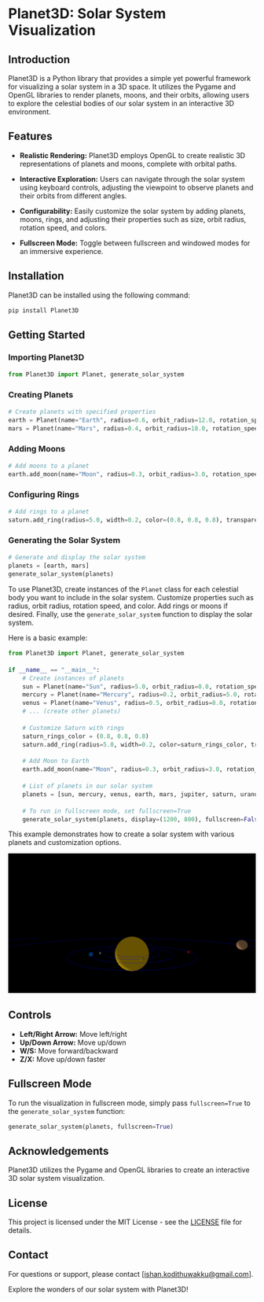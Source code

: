 # Planet3D: Solar System Visualization

## Introduction

Planet3D is a Python library that provides a simple yet powerful framework for visualizing a solar system in a 3D space. It utilizes the Pygame and OpenGL libraries to render planets, moons, and their orbits, allowing users to explore the celestial bodies of our solar system in an interactive 3D environment.

## Features

- **Realistic Rendering:** Planet3D employs OpenGL to create realistic 3D representations of planets and moons, complete with orbital paths.

- **Interactive Exploration:** Users can navigate through the solar system using keyboard controls, adjusting the viewpoint to observe planets and their orbits from different angles.

- **Configurability:** Easily customize the solar system by adding planets, moons, rings, and adjusting their properties such as size, orbit radius, rotation speed, and colors.

- **Fullscreen Mode:** Toggle between fullscreen and windowed modes for an immersive experience.

## Installation

Planet3D can be installed using the following command:

```bash
pip install Planet3D
```

## Getting Started

### Importing Planet3D

```python
from Planet3D import Planet, generate_solar_system
```

### Creating Planets

```python
# Create planets with specified properties
earth = Planet(name="Earth", radius=0.6, orbit_radius=12.0, rotation_speed=0.9, color=(0.0, 0.5, 1.0))
mars = Planet(name="Mars", radius=0.4, orbit_radius=18.0, rotation_speed=0.8, color=(1.0, 0.0, 0.0))
```

### Adding Moons

```python
# Add moons to a planet
earth.add_moon(name="Moon", radius=0.3, orbit_radius=3.0, rotation_speed=1.0, color=(0.8, 0.8, 0.8))
```

### Configuring Rings

```python
# Add rings to a planet
saturn.add_ring(radius=5.0, width=0.2, color=(0.8, 0.8, 0.8), transparency=0.3)
```

### Generating the Solar System

```python
# Generate and display the solar system
planets = [earth, mars]
generate_solar_system(planets)
```

To use Planet3D, create instances of the `Planet` class for each celestial body you want to include in the solar system. Customize properties such as radius, orbit radius, rotation speed, and color. Add rings or moons if desired. Finally, use the `generate_solar_system` function to display the solar system.

Here is a basic example:

```python
from Planet3D import Planet, generate_solar_system

if __name__ == "__main__":
    # Create instances of planets
    sun = Planet(name="Sun", radius=5.0, orbit_radius=0.0, rotation_speed=0.0, color=(1.0, 0.8, 0.0))
    mercury = Planet(name="Mercury", radius=0.2, orbit_radius=5.0, rotation_speed=5.0, color=(0.7, 0.7, 0.7))
    venus = Planet(name="Venus", radius=0.5, orbit_radius=8.0, rotation_speed=3.0, color=(0.9, 0.7, 0.0))
    # ... (create other planets)

    # Customize Saturn with rings
    saturn_rings_color = (0.8, 0.8, 0.8)
    saturn.add_ring(radius=5.0, width=0.2, color=saturn_rings_color, transparency=0.3)

    # Add Moon to Earth
    earth.add_moon(name="Moon", radius=0.3, orbit_radius=3.0, rotation_speed=1.0, color=(0.8, 0.8, 0.8))

    # List of planets in our solar system
    planets = [sun, mercury, venus, earth, mars, jupiter, saturn, uranus, neptune]

    # To run in fullscreen mode, set fullscreen=True
    generate_solar_system(planets, display=(1200, 800), fullscreen=False)
```

This example demonstrates how to create a solar system with various planets and customization options.

![ex](https://github.com/Ishanoshada/Ishanoshada/blob/main/ss/ple.png?raw=true)

## Controls

- **Left/Right Arrow:** Move left/right
- **Up/Down Arrow:** Move up/down
- **W/S:** Move forward/backward
- **Z/X:** Move up/down faster

## Fullscreen Mode

To run the visualization in fullscreen mode, simply pass `fullscreen=True` to the `generate_solar_system` function:

```python
generate_solar_system(planets, fullscreen=True)
```

## Acknowledgements

Planet3D utilizes the Pygame and OpenGL libraries to create an interactive 3D solar system visualization.

## License

This project is licensed under the MIT License - see the [LICENSE](LICENSE) file for details.

## Contact

For questions or support, please contact [ishan.kodithuwakku@gmail.com].

Explore the wonders of our solar system with Planet3D!
